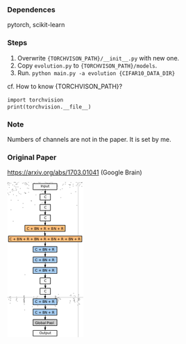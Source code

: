 ### Dependences
pytorch, scikit-learn

### Steps
1. Overwrite `{TORCHVISON_PATH}/__init__.py` with new one.
2. Copy `evolution.py` to `{TORCHVISON_PATH}/models`.
3. Run.
`python main.py -a evolution {CIFAR10_DATA_DIR}`

cf. How to know {TORCHVISON_PATH}?
```
import torchvision
print(torchvision.__file__)
```

### Note
Numbers of channels are not in the paper. It is set by me.

### Original Paper
https://arxiv.org/abs/1703.01041 (Google Brain)

![alt](fig_network.png)
